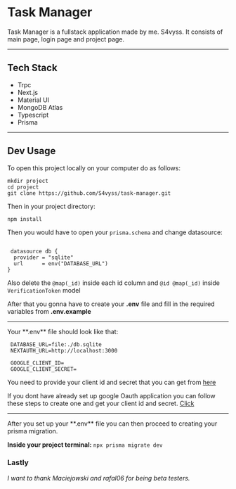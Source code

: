 # Task Manager

Task Manager is a fullstack application made by me. S4vyss. It consists of main page, login page and project page. 
<hr>

## Tech Stack

- Trpc
- Next.js
- Material UI
- MongoDB Atlas
- Typescript
- Prisma

<hr>

## Dev Usage

To open this project locally on your computer do as follows:

```
mkdir project
cd project
git clone https://github.com/S4vyss/task-manager.git
```

Then in your project directory:

``
npm install
``

Then you would have to open your ``prisma.schema`` and change datasource:

```

 datasource db {
  provider = "sqlite"
  url      = env("DATABASE_URL")
}

```

Also delete the ``@map(_id)`` inside each id column and ``@id @map(_id)`` inside ``VerificationToken`` model


After that you gonna have to create your  **.env**  file and fill in the required variables from  **.env.example** 
<hr>
Your  **.env**  file should look like that:


```
 DATABASE_URL=file:./db.sqlite  
 NEXTAUTH_URL=http://localhost:3000 
   
 GOOGLE_CLIENT_ID= 
 GOOGLE_CLIENT_SECRET=
 ```

You need to provide your client id and secret that you can get from [here](https://console.cloud.google.com/apis/credentials?pli=1&project=task-manager-373515)


If you dont have already set up google Oauth application you can follow these steps to create one and get your client id and secret.
[Click](https://cloud.google.com/endpoints/docs/frameworks/python/creating-client-ids#web-client)
<hr>
After you set up your **.env** file you can then proceed to creating your prisma migration.

**Inside your project terminal:**
``
npx prisma migrate dev
``

### Lastly

*I want to thank Maciejowski and rafal06 for being beta testers.*
